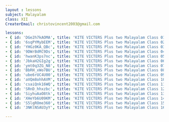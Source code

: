 ```yaml
--- 
layout : lessons 
subject: Malayalam
class: XII
CreaterEmail: christovincent2003@gmail.com

lessons:
- { id: 'DGe2h7kAOMA', title: 'KITE VICTERS Plus two Malayalam Class 01 (First Bell-ഫസ്റ്റ് ബെല്‍)' }
- { id: '6sqPYMybEEM', title: 'KITE VICTERS Plus two Malayalam Class 02 (First Bell-ഫസ്റ്റ് ബെല്‍)' }
- { id: 'YHGz0KA_QBc', title: 'KITE VICTERS Plus two Malayalam Class 03 (First Bell-ഫസ്റ്റ് ബെല്‍)' }
- { id: '9DWrBdRC9Ds', title: 'KITE VICTERS Plus two Malayalam Class 04 (First Bell-ഫസ്റ്റ് ബെല്‍)' }
- { id: 'hwanK3ps7nc', title: 'KITE VICTERS Plus two Malayalam Class 05 (First Bell-ഫസ്റ്റ് ബെല്‍)' }
- { id: 'JbkaH2GIg2g', title: 'KITE VICTERS Plus two Malayalam Class 06 (First Bell-ഫസ്റ്റ് ബെല്‍)' }
- { id: 'ymt0q3ZG_N8', title: 'KITE VICTERS Plus two Malayalam Class 07 (First Bell-ഫസ്റ്റ് ബെല്‍)' }
- { id: 'BbRH_xWo7BU', title: 'KITE VICTERS Plus two Malayalam Class 08 (First Bell-ഫസ്റ്റ് ബെല്‍)' }
- { id: 'ube6rUC4U00', title: 'KITE VICTERS Plus two Malayalam Class 09 (First Bell-ഫസ്റ്റ് ബെല്‍)' }
- { id: 'aVQm8ohhAVM', title: 'KITE VICTERS Plus two Malayalam Class 10 (First Bell-ഫസ്റ്റ് ബെല്‍)' }
- { id: 'csaiQnk16WQ', title: 'KITE VICTERS Plus two Malayalam Class 11 (First Bell-ഫസ്റ്റ് ബെല്‍)' }
- { id: 'SRnD_hhxzbc', title: 'KITE VICTERS Plus two Malayalam Class 12 (First Bell-ഫസ്റ്റ് ബെല്‍)' }
- { id: 'SiyhuAaO8tk', title: 'KITE VICTERS Plus two Malayalam Class 13 (First Bell-ഫസ്റ്റ് ബെല്‍)' }
- { id: 'XHeYb6U09KM', title: 'KITE VICTERS Plus two Malayalam Class 14 (First Bell-ഫസ്റ്റ് ബെല്‍)' }
- { id: 'S5lqROme360', title: 'KITE VICTERS Plus two Malayalam Class 15 (First Bell-ഫസ്റ്റ് ബെല്‍)' }
- { id: '3NKlNSAU3yY', title: 'KITE VICTERS Plus two Malayalam Class 16 (First Bell-ഫസ്റ്റ് ബെല്‍)' }

---
```


